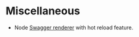 # Miscellaneous
- Node [Swagger renderer](https://github.com/moon0326/swagger-ui-watcher) with hot reload feature.